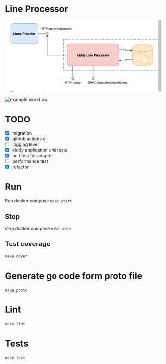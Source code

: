 # Line Processor
![architecture](docs/img/arch.png "Architecture")

![example workflow](https://github.com/col3name/kiddy-sport-line/actions/workflows/prod.yml/badge.svg)

# TODO
- [x] migration
- [x] github actions ci
- [ ] logging level
- [x] kiddy application unit tests
- [x] unit test for adapter
- [ ] performance test
- [x] refactor

# Run
Run docker compose
`make start`

## Stop
stop docker compose
`make stop`

## Test coverage
`make cover`
# Generate go code form proto file
`make proto`
# Lint
`make lint`

# Tests 
`make test`
